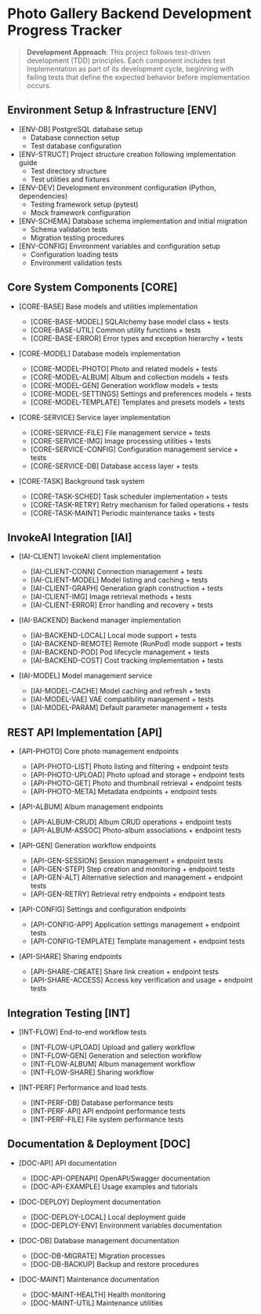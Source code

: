 # Photo Gallery Backend Development Progress Tracker

> **Development Approach**: This project follows test-driven development (TDD) principles. Each component includes test implementation as part of its development cycle, beginning with failing tests that define the expected behavior before implementation occurs.

## Environment Setup & Infrastructure [ENV]
- [ENV-DB] PostgreSQL database setup
  - Database connection setup
  - Test database configuration
- [ENV-STRUCT] Project structure creation following implementation guide
  - Test directory structure
  - Test utilities and fixtures
- [ENV-DEV] Development environment configuration (Python, dependencies)
  - Testing framework setup (pytest)
  - Mock framework configuration
- [ENV-SCHEMA] Database schema implementation and initial migration
  - Schema validation tests
  - Migration testing procedures
- [ENV-CONFIG] Environment variables and configuration setup
  - Configuration loading tests
  - Environment validation tests

## Core System Components [CORE]
- [CORE-BASE] Base models and utilities implementation
  - [CORE-BASE-MODEL] SQLAlchemy base model class + tests
  - [CORE-BASE-UTIL] Common utility functions + tests
  - [CORE-BASE-ERROR] Error types and exception hierarchy + tests

- [CORE-MODEL] Database models implementation
  - [CORE-MODEL-PHOTO] Photo and related models + tests
  - [CORE-MODEL-ALBUM] Album and collection models + tests
  - [CORE-MODEL-GEN] Generation workflow models + tests
  - [CORE-MODEL-SETTINGS] Settings and preferences models + tests
  - [CORE-MODEL-TEMPLATE] Templates and presets models + tests

- [CORE-SERVICE] Service layer implementation
  - [CORE-SERVICE-FILE] File management service + tests
  - [CORE-SERVICE-IMG] Image processing utilities + tests
  - [CORE-SERVICE-CONFIG] Configuration management service + tests
  - [CORE-SERVICE-DB] Database access layer + tests

- [CORE-TASK] Background task system
  - [CORE-TASK-SCHED] Task scheduler implementation + tests
  - [CORE-TASK-RETRY] Retry mechanism for failed operations + tests
  - [CORE-TASK-MAINT] Periodic maintenance tasks + tests

## InvokeAI Integration [IAI]
- [IAI-CLIENT] InvokeAI client implementation
  - [IAI-CLIENT-CONN] Connection management + tests
  - [IAI-CLIENT-MODEL] Model listing and caching + tests
  - [IAI-CLIENT-GRAPH] Generation graph construction + tests
  - [IAI-CLIENT-IMG] Image retrieval methods + tests
  - [IAI-CLIENT-ERROR] Error handling and recovery + tests

- [IAI-BACKEND] Backend manager implementation
  - [IAI-BACKEND-LOCAL] Local mode support + tests
  - [IAI-BACKEND-REMOTE] Remote (RunPod) mode support + tests
  - [IAI-BACKEND-POD] Pod lifecycle management + tests
  - [IAI-BACKEND-COST] Cost tracking implementation + tests

- [IAI-MODEL] Model management service
  - [IAI-MODEL-CACHE] Model caching and refresh + tests
  - [IAI-MODEL-VAE] VAE compatibility management + tests
  - [IAI-MODEL-PARAM] Default parameter management + tests

## REST API Implementation [API]
- [API-PHOTO] Core photo management endpoints
  - [API-PHOTO-LIST] Photo listing and filtering + endpoint tests
  - [API-PHOTO-UPLOAD] Photo upload and storage + endpoint tests
  - [API-PHOTO-GET] Photo and thumbnail retrieval + endpoint tests
  - [API-PHOTO-META] Metadata endpoints + endpoint tests

- [API-ALBUM] Album management endpoints
  - [API-ALBUM-CRUD] Album CRUD operations + endpoint tests
  - [API-ALBUM-ASSOC] Photo-album associations + endpoint tests

- [API-GEN] Generation workflow endpoints
  - [API-GEN-SESSION] Session management + endpoint tests
  - [API-GEN-STEP] Step creation and monitoring + endpoint tests
  - [API-GEN-ALT] Alternative selection and management + endpoint tests
  - [API-GEN-RETRY] Retrieval retry endpoints + endpoint tests

- [API-CONFIG] Settings and configuration endpoints
  - [API-CONFIG-APP] Application settings management + endpoint tests
  - [API-CONFIG-TEMPLATE] Template management + endpoint tests

- [API-SHARE] Sharing endpoints
  - [API-SHARE-CREATE] Share link creation + endpoint tests
  - [API-SHARE-ACCESS] Access key verification and usage + endpoint tests

## Integration Testing [INT]
- [INT-FLOW] End-to-end workflow tests
  - [INT-FLOW-UPLOAD] Upload and gallery workflow
  - [INT-FLOW-GEN] Generation and selection workflow
  - [INT-FLOW-ALBUM] Album management workflow
  - [INT-FLOW-SHARE] Sharing workflow

- [INT-PERF] Performance and load tests
  - [INT-PERF-DB] Database performance tests
  - [INT-PERF-API] API endpoint performance tests
  - [INT-PERF-FILE] File system performance tests

## Documentation & Deployment [DOC]
- [DOC-API] API documentation
  - [DOC-API-OPENAPI] OpenAPI/Swagger documentation
  - [DOC-API-EXAMPLE] Usage examples and tutorials

- [DOC-DEPLOY] Deployment documentation
  - [DOC-DEPLOY-LOCAL] Local deployment guide
  - [DOC-DEPLOY-ENV] Environment variables documentation

- [DOC-DB] Database management documentation
  - [DOC-DB-MIGRATE] Migration processes
  - [DOC-DB-BACKUP] Backup and restore procedures

- [DOC-MAINT] Maintenance documentation
  - [DOC-MAINT-HEALTH] Health monitoring
  - [DOC-MAINT-UTIL] Maintenance utilities